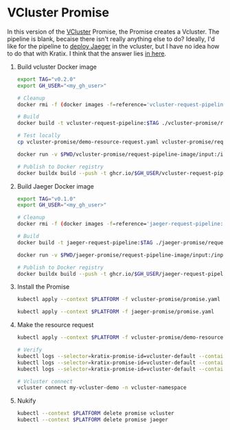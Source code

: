 # VCluster Promise

In this version of the [VCluster](https://www.vcluster.com/) Promise, the Promise creates a Vcluster. The pipeline is blank, becaise there isn't really anything else to do? Ideally, I'd like for the pipeline to [deploy Jaeger](test/) in the vcluster, but I have no idea how to do that with Kratix. I think that the answer lies [in here](https://www.vcluster.com/docs/operator/external-access).


1. Build vcluster Docker image

    ```bash
    export TAG="v0.2.0"
    export GH_USER="<my_gh_user>"

    # Cleanup
    docker rmi -f (docker images -f=reference='vcluster-request-pipeline:*' --format "{{.ID}}")

    # Build
    docker build -t vcluster-request-pipeline:$TAG ./vcluster-promise/request-pipeline-image/

    # Test locally
    cp vcluster-promise/demo-resource-request.yaml vcluster-promise/request-pipeline-image/input/object.yaml

    docker run -v $PWD/vcluster-promise/request-pipeline-image/input:/input -v $PWD/vcluster-promise/request-pipeline-image/output:/output vcluster-request-pipeline:$TAG

    # Publish to Docker registry
    docker buildx build --push -t ghcr.io/$GH_USER/vcluster-request-pipeline:$TAG --platform=linux/arm64,linux/amd64 ./vcluster-promise/request-pipeline-image/
    ```

2. Build Jaeger Docker image

    ```bash
    export TAG="v0.1.0"
    export GH_USER="<my_gh_user>"

    # Cleanup
    docker rmi -f (docker images -f=reference='jaeger-request-pipeline:*' --format "{{.ID}}")

    # Build
    docker build -t jaeger-request-pipeline:$TAG ./jaeger-promise/request-pipeline-image/

    docker run -v $PWD/jaeger-promise/request-pipeline-image/input:/input -v $PWD/jaeger-promise/request-pipeline-image/output:/output jaeger-request-pipeline:$TAG

    # Publish to Docker registry
    docker buildx build --push -t ghcr.io/$GH_USER/jaeger-request-pipeline:$TAG --platform=linux/arm64,linux/amd64 ./jaeger-promise/request-pipeline-image/
    ```

3. Install the Promise

    ```bash
    kubectl apply --context $PLATFORM -f vcluster-promise/promise.yaml

    kubectl apply --context $PLATFORM -f jaeger-promise/promise.yaml
    ```

4. Make the resource request

    ```bash
    kubectl apply --context $PLATFORM -f vcluster-promise/demo-resource-request.yaml

    # Verify
    kubectl logs --selector=kratix-promise-id=vcluster-default --container xaas-request-pipeline-stage-0 --follow
    kubectl logs --selector=kratix-promise-id=vcluster-default --container status-writer
    kubectl logs --selector=kratix-promise-id=vcluster-default --container work-writer

    # Vcluster connect
    vcluster connect my-vcluster-demo -n vcluster-namespace
    ```

5. Nukify

    ```bash
    kubectl --context $PLATFORM delete promise vcluster
    kubectl --context $PLATFORM delete promise jaeger
    ```